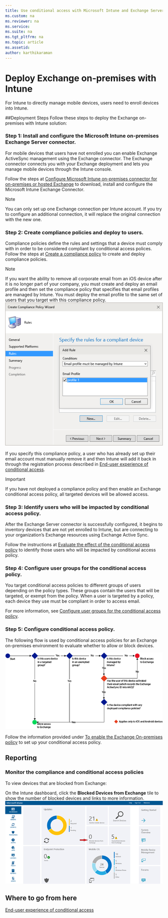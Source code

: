 ```yaml
---
title: Use conditional access with Microsoft Intune and Exchange Server on-premises
ms.custom: na
ms.reviewer: na
ms.service:
ms.suite: na
ms.tgt_pltfrm: na
ms.topic: article
ms.assetid:
author: karthikaraman
---
```

# Deploy Exchange on-premises with Intune

For Intune to directly manage mobile devices, users need to enroll devices into Intune.

##Deployment Steps
Follow these steps to deploy the Exchange on-premises with Intune solution:

### Step 1: Install and configure the Microsoft Intune on-premises Exchange Server connector.

For mobile devices that users have not enrolled you can enable Exchange ActiveSync management using the Exchange connector. The Exchange connector connects you with your Exchange deployment and lets you manage mobile devices through the Intune console.

Follow the steps at [Configure Microsoft Intune on-premises connector for on-premises or hosted Exchange](https://technet.microsoft.com/en-us/library/dn646988.aspx#bkmk_EX_OP) to download, install and configure the Microsoft Intune Exchange Connector.

> [!NOTE]
> You can only set up one Exchange connection per Intune account. If you try to configure an additional connection, it will replace the original connection with the new one.

### Step 2: Create compliance policies and deploy to users.
Compliance policies define the rules and settings that a device must comply with in order to be considered compliant by conditional access polices. Follow the steps at [Create a compliance policy](https://technet.microsoft.com/en-us/library/dn705843.aspx#BKMK_Compliance) to create and deploy compliance policies.
> [!NOTE]
> If you want the ability to remove all corporate email from an iOS device after it is no longer part of your company, you must create and deploy an email profile and then set the compliance policy that specifies that email profiles are managed by Intune. You must deploy the email profile to the same set of users that you target with this compliance policy.
> ![](./media/ProtectEmail/Hybrid-Onprem-ExchSrvr-Wizard6.PNG)
>
> If you specify this compliance policy, a user who has already set up their email account must manually remove it and then Intune will add it back in through the registration process described in [End-user experience of conditional access](../Topic/end-user-experience-of-conditional-access.md).

> [!IMPORTANT]
> If you have not deployed a compliance policy and then enable an Exchange conditional access policy, all targeted devices will be allowed access.

### Step 3: Identify users who will be impacted by conditional access policy.
After the Exchange Server connector is successfully configured, it begins to inventory devices that are not yet enrolled to Intune, but are connecting to your organization’s Exchange resources using Exchange Active Sync.  

Follow the instructions at [Evaluate the effect of the conditional access policy](https://technet.microsoft.com/en-us/library/dn705841.aspx#bkmk_Eval_FX_CAP) to identify those users who will be impacted by conditional access policy.


### Step 4: Configure user groups for the conditional access policy.
You target conditional access policies to different groups of users depending on the policy types. These groups contain the users that will be targeted, or exempt from the policy. When a user is targeted by a policy, each device they use must be compliant in order to access email.

For more information, see [Configure user groups for the conditional access policy](https://technet.microsoft.com/en-us/library/dn705841.aspx#BKMK_configUserGroups).

### Step 5: Configure conditional access policy.
The following flow is used by conditional access policies for an Exchange on-premises environment to evaluate whether to allow or block devices.

![](./media/ProtectEmail/conditional-access-8-2.png)

Follow the information provided under [To enable the Exchange On-premises policy](https://technet.microsoft.com/en-us/library/dn705841.aspx#BKMK_enableXchngOnprem) to set up your conditional access policy.

## Reporting

### Monitor the compliance and conditional access policies
To view devices that are blocked from Exchange:

On the Intune dashboard, click the **Blocked Devices from Exchange** tile to show the number of blocked devices and links to more information.
![IntuneSA6BlockedDevices](./media/ProtectEmail/intune-sa-6blocked-devices.PNG)

## Where to go from here
[End-user experience of conditional access](../Topic/end-user-experience-of-conditional-access.md)
